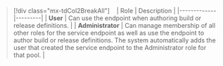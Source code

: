 

> [!div class="mx-tdCol2BreakAll"]   
> | Role | Description | 
> |-------------|---------|
> | **User** | Can use the endpoint when authoring build or release definitions. |
> | **Administrator** | Can manage membership of all other roles for the service endpoint as well as use the endpoint to author build or release definitions.  The system automatically adds the user that created the service endpoint to the Administrator role for that pool.  |